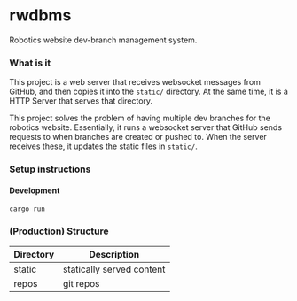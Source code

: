 # rwdbms
Robotics website dev-branch management system.

### What is it
This project is a web server that receives websocket messages from GitHub, and then copies it into the `static/` directory. At the same time, it is a HTTP Server that serves that directory.

This project solves the problem of having multiple dev branches for the robotics website. Essentially, it runs a websocket server that GitHub sends requests to when branches are created or pushed to. When the server receives these, it updates the static files in `static/`.


### Setup instructions
#### Development
`cargo run`

### (Production) Structure
| Directory | Description |
| --- | --- |
| static | statically served content |
| repos | git repos |
